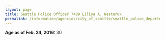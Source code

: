 ```yaml
---
layout: page
title: Seattle Police Officer 7489 Liliya A. Nesteruk
permalink: /information/agencies/city_of_seattle/seattle_police_department/copbook/7489/
---
```


**Age as of Feb. 24, 2016:** 30
